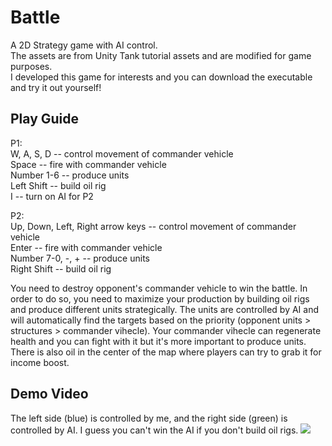 # Battle
A 2D Strategy game with AI control.\
The assets are from Unity Tank tutorial assets and are modified for game purposes.\
I developed this game for interests and you can download the executable and try it out yourself!

## Play Guide
P1: \
W, A, S, D -- control movement of commander vehicle \
Space -- fire with commander vehicle\
Number 1-6 -- produce units\
Left Shift -- build oil rig\
I -- turn on AI for P2

P2:\
Up, Down, Left, Right arrow keys -- control movement of commander vehicle \
Enter -- fire with commander vehicle\
Number 7-0, -, + -- produce units\
Right Shift -- build oil rig 

You need to destroy opponent's commander vehicle to win the battle. In order to do so, you need to maximize your production by building oil rigs and produce different units strategically. The units are controlled by AI and will automatically find the targets based on the priority (opponent units > structures > commander vihecle). Your commander vihecle can regenerate health and you can fight with it but it's more important to produce units. There is also oil in the center of the map where players can try to grab it for income boost. 

## Demo Video
The left side (blue) is controlled by me, and the right side (green) is controlled by AI. I guess you can't win the AI if you don't build oil rigs.
[![](https://img.youtube.com/vi/awmhGFqvYqU/0.jpg)](https://www.youtube.com/watch?v=awmhGFqvYqU)

